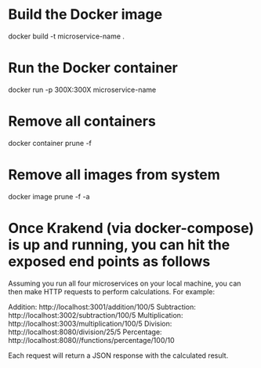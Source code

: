 # Build the Docker image
docker build -t microservice-name .

# Run the Docker container
docker run -p 300X:300X microservice-name

# Remove all containers
docker container prune -f

# Remove all images from system
docker image prune -f -a

# Once Krakend (via docker-compose) is up and running, you can hit the exposed end points as follows
Assuming you run all four microservices on your local machine, you can then make HTTP requests to perform calculations. For example:

Addition:       http://localhost:3001/addition/100/5
Subtraction:    http://localhost:3002/subtraction/100/5
Multiplication: http://localhost:3003/multiplication/100/5
Division:       http://localhost:8080/division/25/5
Percentage:     http://localhost:8080//functions/percentage/100/10

Each request will return a JSON response with the calculated result.